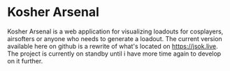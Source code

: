 # Kosher Arsenal
Kosher Arsenal is a web application for visualizing loadouts for cosplayers, airsofters or anyone who needs to generate a loadout. The current version available here on github is a rewrite of what's located on https://jsok.live.
 The project is currently on standby until i have more time again to develop on it further.